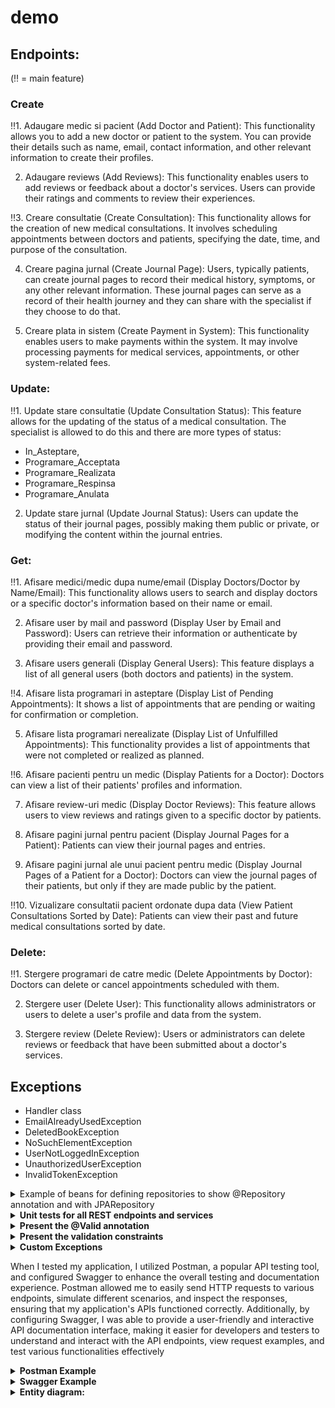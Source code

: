# demo

## Endpoints:
(‼️ = main feature)
### Create

‼️1. Adaugare medic si pacient (Add Doctor and Patient): This functionality allows you to add a new doctor or patient to the system. You can provide their details such as name, email, contact information, and other relevant information to create their profiles. 

2. Adaugare reviews (Add Reviews): This functionality enables users to add reviews or feedback about a doctor's services. Users can provide their ratings and comments to review their experiences.

‼️3. Creare consultatie (Create Consultation): This functionality allows for the creation of new medical consultations. It involves scheduling appointments between doctors and patients, specifying the date, time, and purpose of the consultation. 

4. Creare pagina jurnal (Create Journal Page): Users, typically patients, can create journal pages to record their medical history, symptoms, or any other relevant information. These journal pages can serve as a record of their health journey and they can share with the specialist if they choose to do that.

5. Creare plata in sistem (Create Payment in System): This functionality enables users to make payments within the system. It may involve processing payments for medical services, appointments, or other system-related fees.



### Update:

‼️1. Update stare consultatie (Update Consultation Status): This feature allows for the updating of the status of a medical consultation. The specialist is allowed to do this and there are more types of status:    

- In_Asteptare,
- Programare_Acceptata
- Programare_Realizata
- Programare_Respinsa
- Programare_Anulata 

2. Update stare jurnal (Update Journal Status): Users can update the status of their journal pages, possibly making them public or private, or modifying the content within the journal entries.

### Get:

‼️1. Afisare medici/medic dupa nume/email (Display Doctors/Doctor by Name/Email): This functionality allows users to search and display doctors or a specific doctor's information based on their name or email.

2. Afisare user by mail and password (Display User by Email and Password): Users can retrieve their information or authenticate by providing their email and password.

3. Afisare users generali (Display General Users): This feature displays a list of all general users (both doctors and patients) in the system.

‼️4. Afisare lista programari in asteptare (Display List of Pending Appointments): It shows a list of appointments that are pending or waiting for confirmation or completion.

5. Afisare lista programari nerealizate (Display List of Unfulfilled Appointments): This functionality provides a list of appointments that were not completed or realized as planned.

‼️6. Afisare pacienti pentru un medic (Display Patients for a Doctor): Doctors can view a list of their patients' profiles and information.

7. Afisare review-uri medic (Display Doctor Reviews): This feature allows users to view reviews and ratings given to a specific doctor by patients.

8. Afisare pagini jurnal pentru pacient (Display Journal Pages for a Patient): Patients can view their journal pages and entries.

9. Afisare pagini jurnal ale unui pacient pentru medic (Display Journal Pages of a Patient for a Doctor): Doctors can view the journal pages of their patients, but only if they are made public by the patient.

‼️10. Vizualizare consultatii pacient ordonate dupa data (View Patient Consultations Sorted by Date): Patients can view their past and future medical consultations sorted by date.

### Delete:

‼️1. Stergere programari de catre medic (Delete Appointments by Doctor): Doctors can delete or cancel appointments scheduled with them.

2. Stergere user (Delete User): This functionality allows administrators or users to delete a user's profile and data from the system.

3. Stergere review (Delete Review): Users or administrators can delete reviews or feedback that have been submitted about a doctor's services.


## Exceptions

- Handler class
- EmailAlreadyUsedException
- DeletedBookException
- NoSuchElementException
- UserNotLoggedInException
- UnauthorizedUserException
- InvalidTokenException


<details>
<summary>Example of beans for defining repositories to show @Repository annotation and  with JPARepository </b> </summary>
 
![image](https://github.com/Talida-M/demoFinall/assets/75331740/c7ea1484-a8e4-4a0c-9f8e-6feea5451ac1)

</details>



<details>
<summary><b> Unit tests for all REST endpoints and services </b> </summary>

![image](https://github.com/Talida-M/demoFinall/assets/75331740/79d8b602-43e3-4426-a9e3-e42d04a751a3)

</details>


<details>
 <summary>
  <b>
    Present the @Valid annotation
  </b>
 </summary>
 
 ![image](https://github.com/Talida-M/demoFinall/assets/75331740/e9c3dbe8-dc24-4d28-8566-c8dc7bb26730)
 
</details>




<details> 
 <summary>
  <b>
    Present the validation constraints 

  </b>
 </summary>
 
![image](https://github.com/Talida-M/demoFinall/assets/75331740/5a1ddc7f-7073-4ea3-aa13-f751ff313eaf)

</details>
<details>
<summary>
 <b>
  Custom Exceptions
 </b>
</summary>

![image](https://github.com/Talida-M/demoFinall/assets/75331740/79e13c4a-9b75-4d41-89eb-71e24fb01417)

![image](https://github.com/Talida-M/demoFinall/assets/75331740/b418a141-1bd7-47cc-b0bf-b02f4f3f3f25)


 
</details>






When I tested my application, I utilized Postman, a popular API testing tool, and configured Swagger to enhance the overall testing and documentation experience. Postman allowed me to easily send HTTP requests to various endpoints, simulate different scenarios, and inspect the responses, ensuring that my application's APIs functioned correctly. Additionally, by configuring Swagger, I was able to provide a user-friendly and interactive API documentation interface, making it easier for developers and testers to understand and interact with the API endpoints, view request examples, and test various functionalities effectively
<details>
 <summary>
  <b>
   Postman Example
  </b>
 </summary>
 ![image](https://github.com/Talida-M/demoFinall/assets/75331740/db594df0-39a5-491b-85d9-b4dd3ae014fa)
</details>

<details>
 <summary>
  <b>
   Swagger Example
  </b>
 </summary>

![image](https://github.com/Talida-M/demoFinall/assets/75331740/b4a31aa9-652f-483d-9f19-c7cfdf95bdf5)

![image](https://github.com/Talida-M/demoFinall/assets/75331740/0338ed00-c2e4-403e-a6bd-38580f57d3a5)


</details>




<details> 
<summary> 
<b>
 Entity diagram:
</b>
</summary>


![image](https://github.com/Talida-M/demoFinall/assets/75331740/80614490-aafa-4924-b6b2-8c004ba94be2)

</details> 


